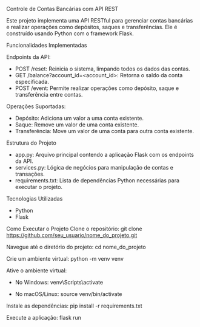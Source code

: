 Controle de Contas Bancárias com API REST

Este projeto implementa uma API RESTful para gerenciar contas bancárias e realizar operações como depósitos, saques e transferências. Ele é construído usando Python com o framework Flask.

Funcionalidades Implementadas

Endpoints da API:
- POST /reset: Reinicia o sistema, limpando todos os dados das contas.
- GET /balance?account_id=<account_id>: Retorna o saldo da conta especificada.
- POST /event: Permite realizar operações como depósito, saque e transferência entre contas.

Operações Suportadas:
- Depósito: Adiciona um valor a uma conta existente.
- Saque: Remove um valor de uma conta existente.
- Transferência: Move um valor de uma conta para outra conta existente.

Estrutura do Projeto
- app.py: Arquivo principal contendo a aplicação Flask com os endpoints da API.
- services.py: Lógica de negócios para manipulação de contas e transações.
- requirements.txt: Lista de dependências Python necessárias para executar o projeto.

Tecnologias Utilizadas
- Python
- Flask

Como Executar o Projeto
Clone o repositório:
 git clone https://github.com/seu_usuario/nome_do_projeto.git

Navegue até o diretório do projeto:
 cd nome_do_projeto

Crie um ambiente virtual:
 python -m venv venv

Ative o ambiente virtual:
- No Windows:
   venv\Scripts\activate

- No macOS/Linux:
  source venv/bin/activate

Instale as dependências:
 pip install -r requirements.txt

Execute a aplicação:
 flask run

